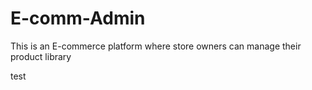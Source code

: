 # E-comm-Admin
This is an E-commerce platform where store owners can manage their product library

test